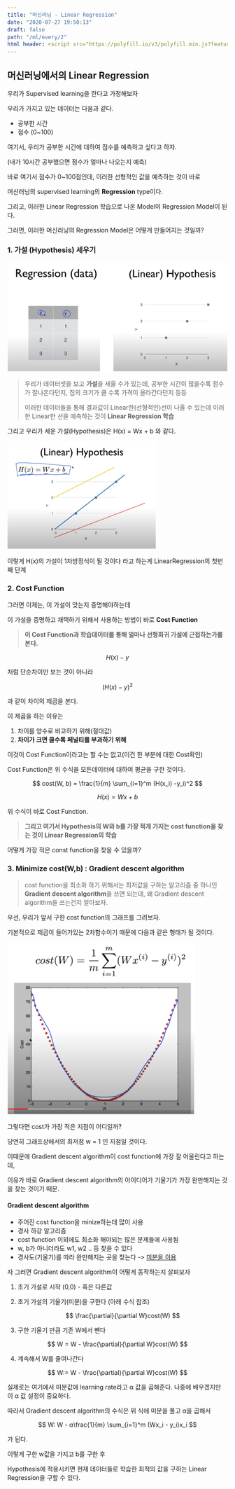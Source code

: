 ```yaml
---
title: "머신러닝 - Linear Regression"
date: "2020-07-27 19:50:13"
draft: false
path: "/ml/every/2"
html header: <script src="https://polyfill.io/v3/polyfill.min.js?features=es6"></script><script id="MathJax-script" async src="https://cdn.jsdelivr.net/npm/mathjax@3/es5/tex-mml-chtml.js"></script>
---
```


## 머신러닝에서의 Linear Regression

우리가 Supervised learning을 한다고 가정해보자

우리가 가지고 있는 데이터는 다음과 같다.

- 공부한 시간
- 점수 (0~100)

여기서, 우리가 공부한 시간에 대하여 점수를 예측하고 싶다고 하자.

(내가 10시간 공부했으면 점수가 얼마나 나오는지 예측)

바로 여기서 점수가 0~100점인데, 이러한 선형적인 값을 예측하는 것이 바로

머신러닝의 supervised learning의 **Regression** type이다.

그리고, 이러한 Linear Regression 학습으로 나온 Model이 Regression Model이 된다.

그러면, 이러한 머신러닝의 Regression Model은 어떻게 만들어지는 것일까?

### 1. 가설 (Hypothesis) 세우기

![image-1](.\image-1.jpg)

> 우리가 데이터셋을 보고 **가설**을 세울 수가 있는데,
> 공부한 시간이 많을수록 점수가 잘나온다던지,
> 집의 크기가 클 수록 가격이 올라간다던지 등등
>
> 이러한 데이터들을 통해 결과값이 Linear한(선형적인)선이 나올 수 있는데
> 이러한 Linear한 선을 예측하는 것이 **Linear Regression 학습**

그리고 우리가 세운 가설(Hypothesis)은 H(x) = Wx + b 와 같다.

<img src=".\image-2.jpg" alt="image-2" style="zoom:50%;" />

이렇게 H(x)의 가설이 1차방정식이 될 것이다 라고 하는게 LinearRegression의 첫번째 단계

### 2. Cost Function

그러면 이제는, 이 가설이 맞는지 증명해야하는데

이 가설을 증명하고 채택하기 위해서 사용하는 방법이 바로 **Cost Function**

> **이 Cost Function과 학습데이터를 통해 얼마나 선형회귀 가설에 근접하는가를 본다.**

$$
H(x) - y
$$

처럼 단순차이만 보는 것이 아니라

$$
(H(x) - y)^2
$$

과 같이 차이의 제곱을 본다.

이 제곱을 하는 이유는

1. 차이를 양수로 비교하기 위해(절대값)
2. **차이가 크면 클수록 페널티를 부과하기 위해**

이것이 Cost Function이라고는 할 수는 없고(이건 한 부분에 대한 Cost확인)

Cost Function은 위 수식을 모든데이터에 대하여 평균을 구한 것이다.

$$
cost(W, b) = \frac{1}{m} \sum_{i=1}^m (H(x_i) -y_i)^2
$$

$$
H(x) = Wx + b
$$

위 수식이 바로 Cost Function.

> **그리고 여기서 Hypothesis의 W와 b를 가장 적게 가지는 cost function을 찾는 것이 Linear Regression의 학습**

어떻게 가장 적은 const function을 찾을 수 있을까?

### 3. Minimize cost(W,b) : Gradient descent algorithm

> cost function을 최소화 하기 위해서는 최저값을 구하는 알고리즘 중 하나인 **Gradient descent algorithm**을 쓰면 되는데, 왜 Gradient descent algorithm을 쓰는건지 알아보자.

우선, 우리가 앞서 구한 cost function의 그래프를 그려보자.

기본적으로 제곱이 들어가있는 2차함수이기 때문에 다음과 같은 형태가 될 것이다.

<img src=".\image-3.jpg" alt="image-20200728164139495" style="zoom:75%;" />

그렇다면 cost가 가장 적은 지점이 어디일까?

당연히 그래프상에서의 최저점 w = 1 인 지점일 것이다.

이때문에 Gradient descent algorithm이 cost function에 가장 잘 어울린다고 하는데,

이유가 바로 Gradient descent algorithm의 아이디어가 기울기가 가장 완만해지는 것을 찾는 것이기 때문.

#### Gradient descent algorithm

- 주어진 cost function을 minize하는데 많이 사용
- 경사 하강 알고리즘
- cost function 이외에도 최소화 해야되는 많은 문제들에 사용됨
- w, b가 아니더라도 w1, w2 .. 등 찾을 수 있다
- 경사도(기울기)를 따라 완만해지는 곳을 찾는다 -> <u>미분을 이용</u>

자 그러면 Gradient descent algorithm이 어떻게 동작하는지 살펴보자

1. 초기 가설로 시작 (0,0) - 혹은 다른값

2. 초기 가설의 기울기(미분)을 구한다 (아래 수식 참조)

   $$
   \frac{\partial}{\partial W}cost(W)
   $$

3) 구한 기울기 만큼 기존 W에서 뺀다

$$
   W = W - \frac{\partial}{\partial W}cost(W)
$$

4) 계속해서 W를 줄여나간다

$$
   W:= W - \frac{\partial}{\partial W}cost(W)
$$

실제로는 여기에서 미분값에 learning rate라고 α 값을 곱해준다.
나중에 배우겠지만 이 α 값 설정이 중요하다.

따라서 Gradient descent algorithm의 수식은 위 식에 미분을 풀고 α을 곱해서

$$
W: W - α\frac{1}{m} \sum_{i=1}^m (Wx_i - y_i)x_i
$$

가 된다.

이렇게 구한 w값을 가지고 b를 구한 후

Hypothesis에 적용시키면 현재 데이터들로 학습한 최적의 값을 구하는 Linear Regression을 구할 수 있다.
